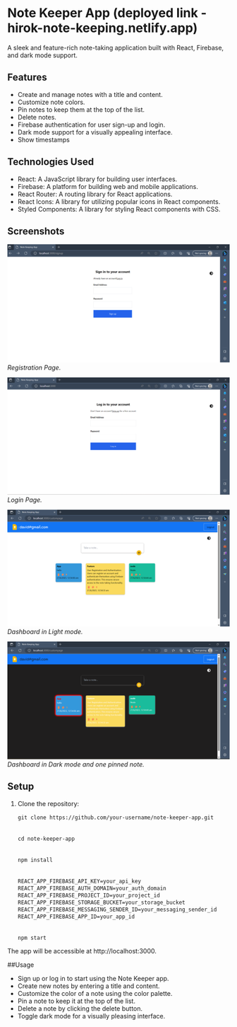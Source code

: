 # Note Keeper App (deployed link - hirok-note-keeping.netlify.app)

A sleek and feature-rich note-taking application built with React, Firebase, and dark mode support.

## Features

- Create and manage notes with a title and content.
- Customize note colors.
- Pin notes to keep them at the top of the list.
- Delete notes.
- Firebase authentication for user sign-up and login.
- Dark mode support for a visually appealing interface.
- Show timestamps 

## Technologies Used

- React: A JavaScript library for building user interfaces.
- Firebase: A platform for building web and mobile applications.
- React Router: A routing library for React applications.
- React Icons: A library for utilizing popular icons in React components.
- Styled Components: A library for styling React components with CSS.

## Screenshots

![Screenshot 1](Screenshots/Screenshot2023-06-27003210.png)
_Registration Page._


![Screenshot 2](Screenshots/Screenshot2023-06-27003249.png)
_Login Page._


![Screenshot 3](Screenshots/Screenshot2023-06-27005514.png)
_Dashboard in Light mode._


![Screenshot 4](Screenshots/Screenshot2023-06-27005536.png)
_Dashboard in Dark mode and one pinned note._


## Setup

1. Clone the repository:

   ```shell
   git clone https://github.com/your-username/note-keeper-app.git

 
   cd note-keeper-app

   
   npm install


   REACT_APP_FIREBASE_API_KEY=your_api_key
   REACT_APP_FIREBASE_AUTH_DOMAIN=your_auth_domain
   REACT_APP_FIREBASE_PROJECT_ID=your_project_id
   REACT_APP_FIREBASE_STORAGE_BUCKET=your_storage_bucket
   REACT_APP_FIREBASE_MESSAGING_SENDER_ID=your_messaging_sender_id
   REACT_APP_FIREBASE_APP_ID=your_app_id

 
   npm start

The app will be accessible at http://localhost:3000.

##Usage
- Sign up or log in to start using the Note Keeper app.
- Create new notes by entering a title and content.
- Customize the color of a note using the color palette.
- Pin a note to keep it at the top of the list.
- Delete a note by clicking the delete button.
- Toggle dark mode for a visually pleasing interface.

